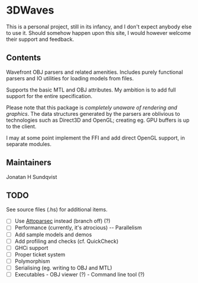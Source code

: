 3DWaves
=======

This is a personal project, still in its infancy, and I don't expect anybody else to use it. Should somehow happen upon this site, I would however welcome their support and feedback.

## Contents
Wavefront OBJ parsers and related amenities. Includes purely functional parsers
and IO utilities for loading models from files.

Supports the basic MTL and OBJ attributes. My ambition is to add full support for the entire specification.

Please note that this package is *completely unaware of rendering and graphics*. The data structures generated by the parsers are oblivious to technologies such as Direct3D and OpenGL; creating eg. GPU buffers is up to the client.

I may at some point implement the FFI and add direct OpenGL support, in separate modules.

## Maintainers
Jonatan H Sundqvist

## TODO

See source files (.hs) for additional items.

- [ ] Use [Attoparsec](https://hackage.haskell.org/package/attoparsec) instead (branch off) (?)
- [ ] Performance (currently, it's atrocious)
      -- Parallelism
- [ ] Add sample models and demos
- [ ] Add profiling and checks (cf. QuickCheck)
- [ ] GHCi support
- [ ] Proper ticket system
- [ ] Polymorphism
- [ ] Serialising (eg. writing to OBJ and MTL)
- [ ] Executables
      - OBJ viewer (?)
      - Command line tool (?)